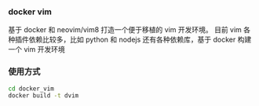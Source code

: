 ### docker vim
基于 docker 和 neovim/vim8 打造一个便于移植的 vim 开发环境。
目前 vim 各种插件依赖比较多，比如 python 和 nodejs 还有各种依赖库，基于 docker 构建一个 vim 开发环境

### 使用方式

```sh
cd docker_vim
docker build -t dvim
```
